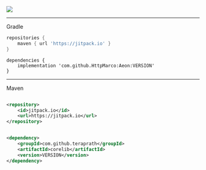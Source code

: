 [![](https://jitpack.io/v/teraprath/corelib.svg)](https://jitpack.io/#teraprath/corelib)

****

Gradle

````groovy
repositories {
    maven { url 'https://jitpack.io' }
}
````
````
dependencies {
    implementation 'com.github.HttpMarco:Aeon:VERSION'
}
````
****

Maven

````xml

<repository>
    <id>jitpack.io</id>
    <url>https://jitpack.io</url>
</repository>
````

````xml

<dependency>
    <groupId>com.github.teraprath</groupId>
    <artifactId>corelib</artifactId>
    <version>VERSION</version>
</dependency>
````
